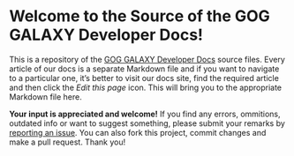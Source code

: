 # Welcome to the Source of the GOG GALAXY Developer Docs!

This is a repository of the [GOG GALAXY Developer Docs](https://docs.gog.com) source files. Every article of our docs is a separate Markdown file and if you want to navigate to a particular one, it’s better to visit our docs site, find the required article and then click the _Edit this page_ icon. This will bring you to the appropriate Markdown file here.

__Your input is appreciated and welcome!__ If you find any errors, ommitions, outdated info or want to suggest something, please submit your remarks by [reporting an issue](https://github.com/gogcom/gog-galaxy-dev-docs/issues/new/choose). You can also fork this project, commit changes and make a pull request. Thank you!
